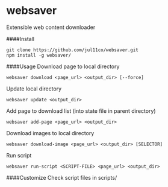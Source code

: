 # websaver
Extensible web content downloader

####Install
```
git clone https://github.com/jul11co/websaver.git
npm install -g websaver/
```

####Usage
Download page to local directory
```
websaver download <page_url> <output_dir> [--force]
```
Update local directory
```
websaver update <output_dir>
```
Add page to download list (into state file in parent directory)
```
websaver add-page <page_url> <output_dir>
```
Download images to local directory
```
websaver download-image <page_url> <output_dir> [SELECTOR]
```
Run script
```
websaver run-script <SCRIPT-FILE> <page_url> <output_dir>
```

####Customize
Check script files in scripts/

